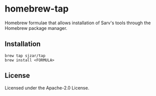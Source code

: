 # homebrew-tap
Homebrew formulae that allows installation of Sarv's tools through the Homebrew package manager.


## Installation
```shell
brew tap sjzar/tap
brew install <FORMULA>
```

## License
Licensed under the Apache-2.0 License.